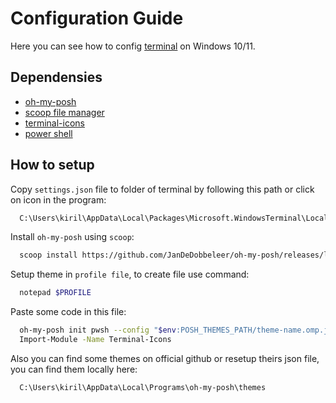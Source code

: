 
# Configuration Guide 
Here you can see how to config [terminal](https://www.microsoft.com/store/productId/9N0DX20HK701?ocid=pdpshare) on Windows 10/11.


## Dependensies

 - [oh-my-posh](https://ohmyposh.dev/)
 - [scoop file manager](https://scoop.sh/)
 - [terminal-icons](https://www.powershellgallery.com/packages/Terminal-Icons/0.9.0)
 - [power shell](https://www.microsoft.com/store/productId/9MZ1SNWT0N5D?ocid=pdpshare)



## How to setup

Copy `settings.json` file to folder of terminal by following this path or click on icon in the program:

```bash
  C:\Users\kiril\AppData\Local\Packages\Microsoft.WindowsTerminal\LocalState
```

Install `oh-my-posh` using `scoop`:

```bash
  scoop install https://github.com/JanDeDobbeleer/oh-my-posh/releases/latest/download/oh-my-posh.json
```

Setup theme in `profile file`, to create file use command:

```bash
  notepad $PROFILE
```

Paste some code in this file:

```bash
  oh-my-posh init pwsh --config "$env:POSH_THEMES_PATH/theme-name.omp.json" | Invoke-Expression
  Import-Module -Name Terminal-Icons
```

Also you can find some themes on official github or resetup theirs json file, you can find them locally here:

```bash
  C:\Users\kiril\AppData\Local\Programs\oh-my-posh\themes
```


